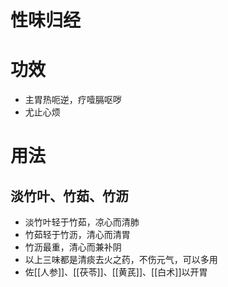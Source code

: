 # 性味归经
# 功效
- 主胃热呃逆，疗噎膈呕哕
- 尤止心烦
# 用法
## 淡竹叶、竹茹、竹沥
- 淡竹叶轻于竹茹，凉心而清肺
- 竹茹轻于竹沥，清心而清胃
- 竹沥最重，清心而兼补阴
- 以上三味都是清痰去火之药，不伤元气，可以多用
- 佐[[人参]]、[[茯苓]]、[[黄芪]]、[[白术]]以开胃